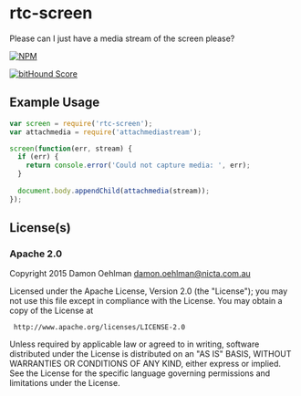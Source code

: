 # rtc-screen

Please can I just have a media stream of the screen please?


[![NPM](https://nodei.co/npm/rtc-screen.png)](https://nodei.co/npm/rtc-screen/)

[![bitHound Score](https://www.bithound.io/github/rtc-io/rtc-screen/badges/score.svg)](https://www.bithound.io/github/rtc-io/rtc-screen) 

## Example Usage

```js
var screen = require('rtc-screen');
var attachmedia = require('attachmediastream');

screen(function(err, stream) {
  if (err) {
    return console.error('Could not capture media: ', err);
  }
  
  document.body.appendChild(attachmedia(stream));
});
```

## License(s)

### Apache 2.0

Copyright 2015 Damon Oehlman <damon.oehlman@nicta.com.au>

   Licensed under the Apache License, Version 2.0 (the "License");
   you may not use this file except in compliance with the License.
   You may obtain a copy of the License at

     http://www.apache.org/licenses/LICENSE-2.0

   Unless required by applicable law or agreed to in writing, software
   distributed under the License is distributed on an "AS IS" BASIS,
   WITHOUT WARRANTIES OR CONDITIONS OF ANY KIND, either express or implied.
   See the License for the specific language governing permissions and
   limitations under the License.
